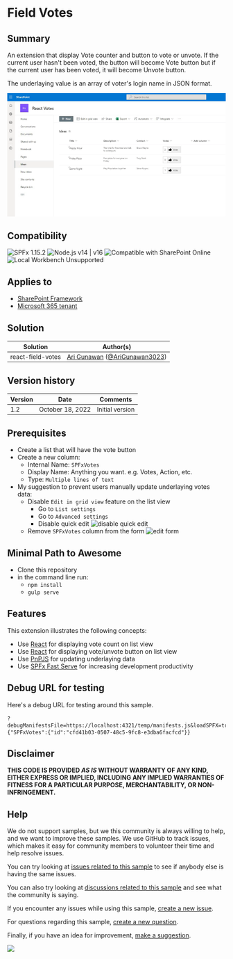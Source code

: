 # Field Votes

## Summary

An extension that display Vote counter and button to vote or unvote.
If the current user hasn't been voted, the button will become Vote button
but if the current user has been voted, it will become Unvote button.

The underlaying value is an array of voter's login name in JSON format.

![picture of the extension in action](assets/preview.gif)

## Compatibility

![SPFx 1.15.2](https://img.shields.io/badge/SPFx-1.15.2-green.svg)
![Node.js v14 | v16](https://img.shields.io/badge/Node.js-v14%20%7C%20v16-green.svg)
![Compatible with SharePoint Online](https://img.shields.io/badge/SharePoint%20Online-Compatible-green.svg)
![Local Workbench Unsupported](https://img.shields.io/badge/Local%20Workbench-Unsupported-red.svg "Local workbench is no longer available as of SPFx 1.13 and above")


## Applies to

* [SharePoint Framework](https://docs.microsoft.com/sharepoint/dev/spfx/sharepoint-framework-overview)
* [Microsoft 365 tenant](https://docs.microsoft.com/sharepoint/dev/spfx/set-up-your-developer-tenant)


## Solution

Solution|Author(s)
--------|---------
react-field-votes | [Ari Gunawan](https://github.com/AriGunawan) ([@AriGunawan3023](https://twitter.com/arigunawan3023))

## Version history

Version|Date|Comments
-------|----|--------
1.2|October 18, 2022|Initial version

## Prerequisites

- Create a list that will have the vote button
- Create a new column: 
    - Internal Name: `SPFxVotes`
    - Display Name: Anything you want. e.g. Votes, Action, etc.
    - Type: `Multiple lines of text`
- My suggestion to prevent users manually update underlaying votes data:
   - Disable `Edit in grid view` feature on the list view
      - Go to `List settings`
      - Go to `Advanced settings`
      - Disable quick edit
        ![disable quick edit](/assets/disable%20quick%20edit.png)
   - Remove `SPFxVotes` column from the form
     ![edit form](/assets/edit-form.gif)

## Minimal Path to Awesome

* Clone this repository
* in the command line run:
  * `npm install`
  * `gulp serve`

## Features

This extension illustrates the following concepts:

* Use [React](https://reactjs.org/) for displaying vote count on list view
* Use [React](https://reactjs.org/) for displaying vote/unvote button on list view
* Use [PnPJS](https://pnp.github.io/pnpjs/) for updating underlaying data
* Use [SPFx Fast Serve](https://github.com/s-KaiNet/spfx-fast-serve) for increasing development productivity

## Debug URL for testing

Here's a debug URL for testing around this sample.

```
?debugManifestsFile=https://localhost:4321/temp/manifests.js&loadSPFX=true&fieldCustomizers={"SPFxVotes":{"id":"cfd41b03-0507-48c5-9fc8-e3dba6facfcd"}}
```


## Disclaimer

**THIS CODE IS PROVIDED *AS IS* WITHOUT WARRANTY OF ANY KIND, EITHER EXPRESS OR IMPLIED, INCLUDING ANY IMPLIED WARRANTIES OF FITNESS FOR A PARTICULAR PURPOSE, MERCHANTABILITY, OR NON-INFRINGEMENT.**

## Help

We do not support samples, but we this community is always willing to help, and we want to improve these samples. We use GitHub to track issues, which makes it easy for  community members to volunteer their time and help resolve issues.

You can try looking at [issues related to this sample](https://github.com/pnp/sp-dev-fx-extensions/issues?q=label%3Areact-field-votes) to see if anybody else is having the same issues.

You can also try looking at [discussions related to this sample](https://github.com/pnp/sp-dev-fx-extensions/discussions?discussions_q=label%3Areact-field-votes) and see what the community is saying.

If you encounter any issues while using this sample, [create a new issue](https://github.com/pnp/sp-dev-fx-extensions/issues/new?assignees=&labels=Needs%3A+Triage+%3Amag%3A%2Ctype%3Abug-suspected&template=bug-report.yml&sample=react-field-votes&authors=@AriGunawan&title=react-field-votes%20-%20).

For questions regarding this sample, [create a new question](https://github.com/pnp/sp-dev-fx-extensions/issues/new?assignees=&labels=Needs%3A+Triage+%3Amag%3A%2Ctype%3Abug-suspected&template=question.yml&sample=react-field-votes&authors=@AriGunawan&title=react-field-votes%20-%20).

Finally, if you have an idea for improvement, [make a suggestion](https://github.com/pnp/sp-dev-fx-extensions/issues/new?assignees=&labels=Needs%3A+Triage+%3Amag%3A%2Ctype%3Abug-suspected&template=suggestion.yml&sample=react-field-votes&authors=@AriGunawan&title=react-field-votes%20-%20).

<img src="https://pnptelemetry.azurewebsites.net/sp-dev-fx-extensions/samples/react-field-votes" />
